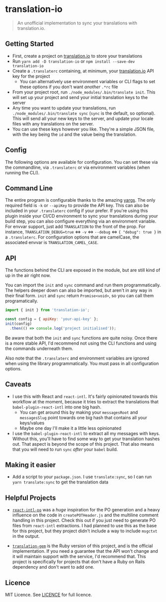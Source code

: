 # translation-io

> An unofficial implementation to sync your translations with translation.io.

## Getting Started

- First, create a project on [translation.io](https://translation.io) to store your translations
- Run `yarn add -D translation-io` or `npm install --save-dev translation-io`
- Create a `.translaterc` containing, at minimum, your [translation.io](https://translation.io) API key for the project
  - You can alternatively use environment variables or CLI flags to set these options if you don't want *another* `.*rc` file
- From your project root, run `./node_modules/.bin/translate init`.  This will set up your project and send your initial translation keys to the server
- Any time you want to update your translations, run `./node_modules/.bin/translate sync` (`sync` is the default, so optional).  This will send all your new keys to the server, and update your locale files with any translations on the server.
- You can use these keys however you like.  They're a simple JSON file, with the key being the `id` and the value being the translation.

## Config

The following options are available for configuration.  You can set these via the commandline, via `.translaterc` or via environment variables (when running the CLI).

## Command Line

The entire program is configurable thanks to the amazing [yargs](http://yargs.js.org).  The only required field is `-k` or `--apiKey` to provide the API key.  This can also be included in your `.translaterc` config if your prefer.  If you're using this plugin inside your CI/CD environment to sync your translations during your build step, you can also configure everything via an environment variable.  For envvar support, just add `TRANSLATION` to the front of the prop.  For instance, `TRANSLATION_DEBUG=true` <=> `-v` <=> `--debug` <=> `{ "debug": true }` in a `.translaterc`.  For configuration options that are camelCase, the associated envvar is `TRANSLATION_CAMEL_CASE`.

## API

The functions behind the CLI are exposed in the module, but are still kind of up in the air right now.

You can import the `init` and `sync` command and run them programmatically.  The helpers deeper down can also be imported, but aren't in any way in their final form.  `init` and `sync` return `Promise<void>`, so you can call them programatically.

```js
import { init } from 'translation-io';

const config = { apiKey: 'your-api-key' };
init(config)
  .then(() => console.log('project initialised'));
```

Be aware that both the `init` and `sync` functions are quite noisy. Once there is a more stable API, I'd recommend not using the CLI functions and using the commands underneath them.

Also note that the `.translaterc` and environment variables are ignored when using the library programmatically. You must pass in all configuration options.

## Caveats

- I use this with React and `react-intl`. It's fairly opinionated towards this workflow at the moment, because it tries to extract the translations that `babel-plugin-react-intl` into one big hash.
  - You can get around this by making your `messagesRoot` and `messagesSlug` point towards one big hash that contains all your keys/values
  - Maybe one day I'll make it a little less opinionated
- I use the `babel-plugin-react-intl` to extract all my messages with keys. Without this, you'll have to find some way to get your translation hashes out. That aspect is beyond the scope of this project. That also means that you will need to run `sync` *after* your `babel` build.

## Making it easier

- Add a script to your `package.json`. I use `translate:sync`, so I can run `yarn translate:sync` to get the translation data

## Helpful Projects

- [`react-intl-po`](https://github.com/evenchange4/react-intl-po) was a *huge* inspiration for the PO generation and a heavy influence on the code in `createPOTHeader.js` and the multiline comment handling in this project.  Check this out if you just need to generate PO files from `react-intl` extractions.  I had planned to use this as the base for this project, but they project didn't include a way to include `msgctxt` in the output.

- [`translation-gem`](https://github.com/aurels/translation-gem) is the Ruby version of this project, and is the official implementation.  If you need a guarantee that the API won't change and it will maintain support with the service, I'd recommend that. This project is specifically for projects that don't have a Ruby on Rails dependency and don't want to add one.

## Licence

MIT Licence.  See [LICENCE]('./LICENCE') for full licence.
